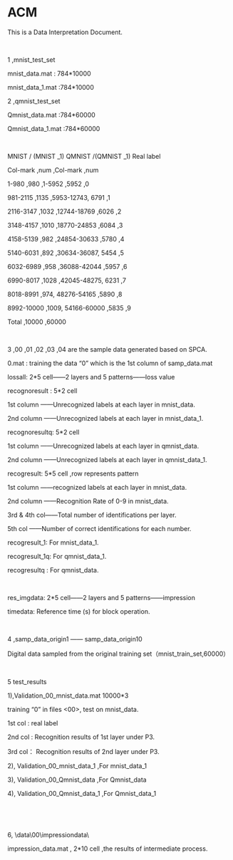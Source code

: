 ACM
===

This is a Data Interpretation Document.

 

1 ,mnist_test_set

mnist_data.mat : 784\*10000

mnist_data_1.mat :784\*10000

2 ,qmnist_test_set

Qmnist_data.mat :784\*60000

Qmnist_data_1.mat :784\*60000

 

MNIST / (MNIST \_1) QMNIST /(QMNIST \_1) Real label

Col-mark ,num ,Col-mark ,num

1-980 ,980 ,1-5952 ,5952 ,0

981-2115 ,1135 ,5953-12743, 6791 ,1

2116-3147 ,1032 ,12744-18769 ,6026 ,2

3148-4157 ,1010 ,18770-24853 ,6084 ,3

4158-5139 ,982 ,24854-30633 ,5780 ,4

5140-6031 ,892 ,30634-36087, 5454 ,5

6032-6989 ,958 ,36088-42044 ,5957 ,6

6990-8017 ,1028 ,42045-48275, 6231 ,7

8018-8991 ,974, 48276-54165 ,5890 ,8

8992-10000 ,1009, 54166-60000 ,5835 ,9

Total ,10000 ,60000

 

3 ,00 ,01 ,02 ,03 ,04 are the sample data generated based on SPCA.

0.mat : training the data “0” which is the 1st column of samp_data.mat

lossall: 2\*5 cell——2 layers and 5 patterns——loss value

recognoresult : 5\*2 cell

1st column ——Unrecognized labels at each layer in mnist_data.

2nd column ——Unrecognized labels at each layer in mnist_data_1.

recognoresultq: 5\*2 cell

1st column ——Unrecognized labels at each layer in qmnist_data.

2nd column ——Unrecognized labels at each layer in qmnist_data_1.

recogresult: 5\*5 cell ,row represents pattern

1st column ——recognized labels at each layer in mnist_data.

2nd column ——Recognition Rate of 0-9 in mnist_data.

3rd & 4th col——Total number of identifications per layer.

5th col ——Number of correct identifications for each number.

recogresult_1: For mnist_data_1.

recogresult_1q: For qmnist_data_1.

recogresultq : For qmnist_data.

 

res_imgdata: 2\*5 cell——2 layers and 5 patterns——impression

timedata: Reference time (s) for block operation.

 

4 ,samp_data_origin1 —— samp_data_origin10

Digital data sampled from the original training set（mnist_train_set,60000）

 

5 test_results

1),Validation_00_mnist_data.mat 10000\*3

training “0” in files \<00\>, test on mnist_data.

1st col : real label

2nd col : Recognition results of 1st layer under P3.

3rd col： Recognition results of 2nd layer under P3.

2), Validation_00_mnist_data_1 ,For mnist_data_1

3), Validation_00_Qmnist_data ,For Qmnist_data

4), Validation_00_Qmnist_data_1 ,For Qmnist_data_1

 

 

6, \\data\\00\\impressiondata\\

impression_data.mat , 2\*10 cell ,the results of intermediate process.
